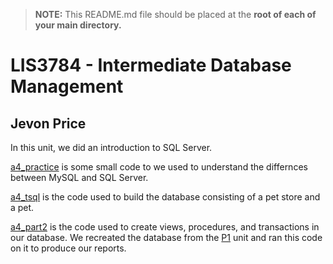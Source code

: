 > **NOTE:** This README.md file should be placed at the **root of each of your main directory.**

# LIS3784 - Intermediate Database Management

## Jevon Price

In this unit, we did an introduction to SQL Server.

[a4_practice](a4_practice.sql) is some small code to we used to understand the differnces between MySQL and SQL Server.

[a4_tsql](a4_tsql.sql) is the code used to build the database consisting of a pet store and a pet.

[a4_part2](a4_part2.sql) is the code used to create views, procedures, and transactions in our database. We recreated the database from the [P1](/../p1) unit and ran this code on it to produce our reports.